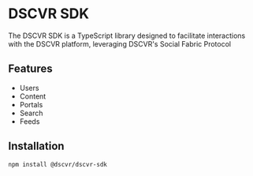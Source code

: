 # DSCVR SDK

The DSCVR SDK is a TypeScript library designed to facilitate interactions with the DSCVR platform, leveraging DSCVR's Social Fabric Protocol

## Features

- Users
- Content
- Portals
- Search
- Feeds



## Installation

```bash
npm install @dscvr/dscvr-sdk
```


